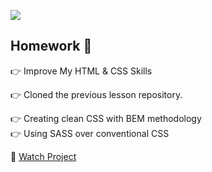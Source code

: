 ![](https://media.giphy.com/media/SWoSkN6DxTszqIKEqv/giphy.gif)
## Homework :wrench:	


:point_right: Improve My HTML & CSS Skills

:point_right: Cloned the previous lesson repository.

:point_right:	Creating clean CSS with BEM methodology
<br>
:point_right: Using SASS over conventional CSS

:hear_no_evil:	[Watch Project](https://daria-hryshchenko.github.io/goit-markup-hw-07/)
